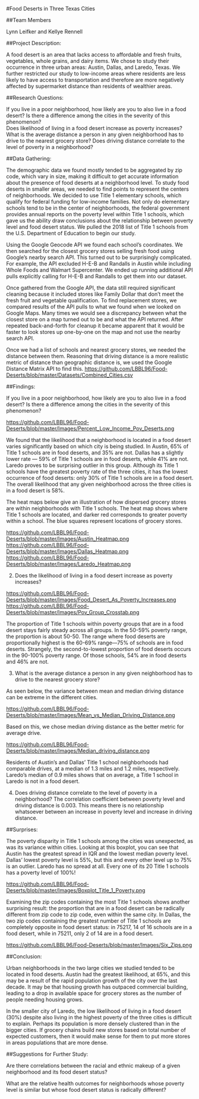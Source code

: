 #Food Deserts in Three Texas Cities

##Team Members

Lynn Leifker and Kellye Rennell


##Project Description:

A food desert is an area that lacks access to affordable and fresh fruits, vegetables, whole grains, and dairy items. We chose to study their occurrence in three urban areas: Austin, Dallas, and Laredo, Texas. We further restricted our study to low-income areas where residents are less likely to have access to transportation and therefore are more negatively affected by supermarket distance than residents of wealthier areas. 

##Research Questions: 

If you live in a poor neighborhood, how likely are you to also live in a food desert?
Is there a difference among the cities in the severity of this phenomenon?	
Does likelihood of living in a food desert increase as poverty increases?
What is the average distance a person in any given neighborhood has to drive to the nearest grocery store? 
Does driving distance correlate to the level of poverty in a neighborhood?

##Data Gathering:

The demographic data we found mostly tended to be aggregated by zip code, which vary in size, making it difficult to get accurate information about the presence of food deserts at a neighborhood level. To study food deserts in smaller areas, we needed to find points to represent the centers of neighborhoods. We decided to use Title 1 elementary schools, which qualify for federal funding for low-income families. Not only do elementary schools tend to be in the center of neighborhoods, the federal government provides annual reports on the poverty level within Title 1 schools, which gave us the ability draw conclusions about the relationship between poverty level and food desert status. We pulled the 2018 list of Title 1 schools from the U.S. Department of Education to begin our study. <Dataset link>

Using the Google Geocode API we found each school’s coordinates. We then searched for the closest grocery stores selling fresh food using Google’s nearby search API. This turned out to be surprisingly complicated. For example, the API excluded H-E-B and Randalls in Austin while including Whole Foods and Walmart Supercenter. We ended up running additional API pulls explicitly calling for H-E-B and Randalls to get them into our dataset. 

Once gathered from the Google API, the data still required significant cleaning because it included stores like Family Dollar that don’t meet the fresh fruit and vegetable qualification. To find replacement stores, we compared results of the API pulls to what we found when we looked on Google Maps. Many times we would see a discrepancy between what the closest store on a map turned out to be and what the API returned. After repeated back-and-forth for cleanup it became apparent that it would be faster to look stores up one-by-one on the map and not use the nearby search API.

Once we had a list of schools and nearest grocery stores, we needed the distance between them. Reasoning that driving distance is a more realistic metric of distance than geographic distance is, we used the Google Distance Matrix API to find this.
https://github.com/LBBL96/Food-Deserts/blob/master/Datasets/Combined_Cities.csv

##Findings:

If you live in a poor neighborhood, how likely are you to also live in a food desert? Is there a difference among the cities in the severity of this phenomenon?	

https://github.com/LBBL96/Food-Deserts/blob/master/Images/Percent_Low_Income_Pov_Deserts.png

We found that the likelihood that a neighborhood is located in a food desert varies significantly based on which city is being studied. In Austin, 65% of Title 1 schools are in food deserts, and 35% are not. Dallas has a slightly lower rate — 59% of Title 1 schools are in food deserts, while 41% are not. Laredo proves to be surprising outlier in this group. Although its Title 1 schools have the greatest poverty rate of the three cities, it has the lowest occurrence of food deserts: only 30% of Title 1 schools are in a food desert. The overall likelihood that any given neighborhood across the three cities is in a food desert is 58%.

The heat maps below give an illustration of how dispersed grocery stores are within neighborhoods with Title 1 schools. The heat map shows where Title 1 schools are located, and darker red corresponds to greater poverty within a school. The blue squares represent locations of grocery stores.

https://github.com/LBBL96/Food-Deserts/blob/master/Images/Austin_Heatmap.png
https://github.com/LBBL96/Food-Deserts/blob/master/Images/Dallas_Heatmap.png
https://github.com/LBBL96/Food-Deserts/blob/master/Images/Laredo_Heatmap.png

2) Does the likelihood of living in a food desert increase as poverty increases?

https://github.com/LBBL96/Food-Deserts/blob/master/Images/Food_Desert_As_Poverty_Increases.png
https://github.com/LBBL96/Food-Deserts/blob/master/Images/Pov_Group_Crosstab.png

The proportion of Title 1 schools within poverty groups that are in a food desert stays fairly steady across all groups. In the 50-59% poverty range, the proportion is about 50-50. The range where food deserts are proportionally highest is the 60-69% range—75% of schools are in food deserts. Strangely, the second-to-lowest proportion of food deserts occurs in the 90-100% poverty range. Of those schools, 54% are in food deserts and 46% are not.

3) What is the average distance a person in any given neighborhood has to drive to the nearest grocery store?

As seen below, the variance between mean and median driving distance can be extreme in the different cities. 

https://github.com/LBBL96/Food-Deserts/blob/master/Images/Mean_vs_Median_Driving_Distance.png

Based on this, we chose median driving distance as the better metric for average drive.

https://github.com/LBBL96/Food-Deserts/blob/master/Images/Median_driving_distance.png

Residents of Austin’s and Dallas’ Title 1 school neighborhoods had comparable drives, at a median of 1.3 miles and 1.2 miles, respectively. Laredo’s median of 0.9 miles shows that on average, a Title 1 school in Laredo is not in a food desert.


4) Does driving distance correlate to the level of poverty in a neighborhood?
The correlation coefficient between poverty level and driving distance is 0.003. This means there is no relationship whatsoever between an increase in poverty level and increase in driving distance.


##Surprises:

The poverty disparity in Title 1 schools among the cities was unexpected, as was its variance within cities. Looking at this boxplot, you can see that Austin has the greatest spread in IQR and the lowest median poverty level. Dallas’ lowest poverty level is 55%, but this and every other level up to 75% is an outlier. Laredo has no spread at all. Every one of its 20 Title 1 schools has a poverty level of 100%!

https://github.com/LBBL96/Food-Deserts/blob/master/Images/Boxplot_Title_1_Poverty.png

Examining the zip codes containing the most Title 1 schools shows another surprising result: the proportion that are in a food desert can be radically different from zip code to zip code, even within the same city. In Dallas, the two zip codes containing the greatest number of Title 1 schools are completely opposite in food desert status: in 75217, 14 of 16 schools are in a food desert, while in 75211, only 2 of 14 are in a food desert.

https://github.com/LBBL96/Food-Deserts/blob/master/Images/Six_Zips.png

##Conclusion:

Urban neighborhoods in the two large cities we studied tended to be located in food deserts. Austin had the greatest likelihood, at 65%, and this may be a result of the rapid population growth of the city over the last decade. It may be that housing growth has outpaced commercial building, leading to a drop in available space for grocery stores as the number of people needing housing grows. 

In the smaller city of Laredo, the low likelihood of living in a food desert (30%) despite also living in the highest poverty of the three cities is difficult to explain. Perhaps its population is more densely clustered than in the bigger cities. If grocery chains build new stores based on total number of expected customers, then it would make sense for them to put more stores in areas populations that are more dense.  

##Suggestions for Further Study:

Are there correlations between the racial and ethnic makeup of a given neighborhood and its food desert status? 

What are the relative health outcomes for neighborhoods whose poverty level is similar but whose food desert status is radically different? 
